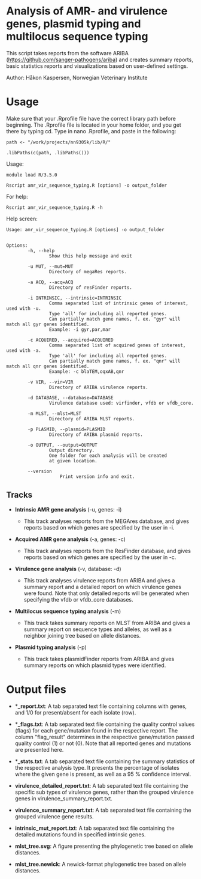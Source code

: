 # Analysis of AMR- and virulence genes, plasmid typing and multilocus sequence typing

This script takes reports from the software ARIBA 
(https://github.com/sanger-pathogens/ariba) and creates summary reports, 
basic statistics reports and visualizations based on user-defined 
settings.

Author: Håkon Kaspersen, Norwegian Veterinary Institute

# Usage
Make sure that your .Rprofile file have the correct library path before 
beginning. The .Rprofile file is located in your home folder, and you 
get there by typing cd. Type in nano .Rprofile, and paste in the 
following:

```
path <- "/work/projects/nn9305k/lib/R/"

.libPaths(c(path, .libPaths()))
```

Usage:

```
module load R/3.5.0

Rscript amr_vir_sequence_typing.R [options] -o output_folder
```

For help:

```
Rscript amr_vir_sequence_typing.R -h
```
Help screen:

```
Usage: amr_vir_sequence_typing.R [options] -o output_folder


Options:
        -h, --help
                Show this help message and exit

        -u MUT, --mut=MUT
                Directory of megaRes reports.

        -a ACQ, --acq=ACQ
                Directory of resFinder reports.

        -i INTRINSIC, --intrinsic=INTRINSIC
                Comma separated list of intrinsic genes of interest, used with -u.
                Type 'all' for including all reported genes.
                Can partially match gene names, f. ex. "gyr" will match all gyr genes identified.
                Example: -i gyr,par,mar

        -c ACQUIRED, --acquired=ACQUIRED
                Comma separated list of acquired genes of interest, used with -a.
                Type 'all' for including all reported genes.
                Can partially match gene names, f. ex. "qnr" will match all qnr genes identified.
                Example: -c blaTEM,oqxAB,qnr

        -v VIR, --vir=VIR
                Directory of ARIBA virulence reports.
                
        -d DATABASE, --database=DATABASE
                Virulence database used: virfinder, vfdb or vfdb_core.

        -m MLST, --mlst=MLST
                Directory of ARIBA MLST reports.

        -p PLASMID, --plasmid=PLASMID
                Directory of ARIBA plasmid reports.

        -o OUTPUT, --output=OUTPUT
                Output directory.
                One folder for each analysis will be created
                at given location.

      	--version
		            Print version info and exit.
```

## Tracks

- **Intrinsic AMR gene analysis** (-u, genes: -i)
	+ This track analyses reports from the MEGAres database, and 
gives reports based on which genes are specified by the user in -i.

- **Acquired AMR gene analysis** (-a, genes: -c)
	+ This track analyses reports from the ResFinder database, and 
gives reports based on which genes are specified by the user in -c.

- **Virulence gene analysis** (-v, database: -d)
	+ This track analyses virulence reports from ARIBA and gives a 
summary report and a detailed report on which virulence genes were 
found. Note that only detailed reports will be generated when
specifying the vfdb or vfdb_core databases.

- **Multilocus sequence typing analysis** (-m)
	+ This track takes summary reports on MLST from ARIBA and gives 
a summary report on sequence types and alleles, as well as a neighbor 
joining tree based on allele distances.

- **Plasmid typing analysis** (-p)
	+ This track takes plasmidFinder reports from ARIBA and gives 
summary reports on which plasmid types were identified.

# Output files

- ***_report.txt**: A tab separated text file containing columns with 
genes, and 1/0 for present/absent for each isolate (row).

- ***_flags.txt**: A tab separated text file containing the quality 
control values (flags) for each gene/mutation found in the respective 
report. The column "flag_result" determines in the respective gene/mutation 
passed quality control (1) or not (0). Note that all reported genes and 
mutations are presented here.

- ***_stats.txt**: A tab separated text file containing the summary 
statistics of the respective analysis type. It presents the percentage 
of isolates where the given gene is present, as well as a 95 % 
confidence interval.

- **virulence_detailed_report.txt**: A tab separated text file 
containing the specific sub types of virulence genes, rather than the grouped 
virulence genes in virulence_summary_report.txt.

- **virulence_summary_report.txt**: A tab separated text file containing 
the grouped virulence gene results.

- **intrinsic_mut_report.txt**: A tab separated text file containing the 
detailed mutations found in specified intrinsic genes.

- **mlst_tree.svg**: A figure presenting the phylogenetic tree based on 
allele distances.

- **mlst_tree.newick**: A newick-format phylogenetic tree based on 
allele distances.
